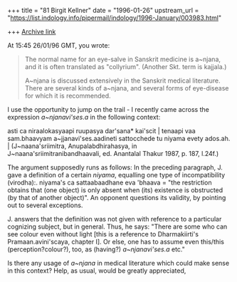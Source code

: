 +++
title = "81 Birgit Kellner"
date = "1996-01-26"
upstream_url = "https://list.indology.info/pipermail/indology/1996-January/003983.html"

+++
[Archive link](https://list.indology.info/pipermail/indology/1996-January/003983.html)

At 15:45 26/01/96 GMT, you wrote:

>The normal name for an eye-salve in Sanskrit medicine is a~njana, and it
>is often translated as "collyrium".  (Another Skt. term is kajjala.)
>
>A~njana is discussed extensively in the Sanskrit medical literature.
>There are several kinds of a~njana, and several forms of eye-disease for
>which it is recommended.

I use the opportunity to jump on the trail - I recently came across the
expression _a~njanavi'ses.a_ in the following context: 

asti ca niraalokasyaapi ruupasya dar'sana* kai'scit  | tenaapi vaa
sam.bhaavyam a~jjanavi'ses.aadineti sattocchede tu niyama evety ados.ah. |
(J~naana'sriimitra, Anupalabdhirahasya, in J~naana'sriimitranibandhaavali,
ed. Anantalal Thakur 1987, p. 187, l.24f.)

The argument supposedly runs as follows: In the preceding paragraph, J. gave
a definition of a certain _niyama_, equalling one type of incompatibility
(virodha):. niyama's ca sattaabaadhane eva 'bhaava = "the restriction
obtains that (one object) is only absent when (its) existence is obstructed
(by that of another object)". An opponent questions its validity, by
pointing out to several exceptions. 

J. answers that the definition was not given with reference to a particular
cognizing subject, but in general. Thus, he says: "There are some who can
see colour even without light [this is a reference to Dharmakiirti's
Pramaan.avini'scaya, chapter I]. Or else, one has to assume even this/this
(perception?colour?), too, as (having?) _a~njanavi'ses.a_ etc." 

Is there any usage of _a~njana_ in medical literature which could make sense
in this context? Help, as usual, would be greatly appreciated, 








